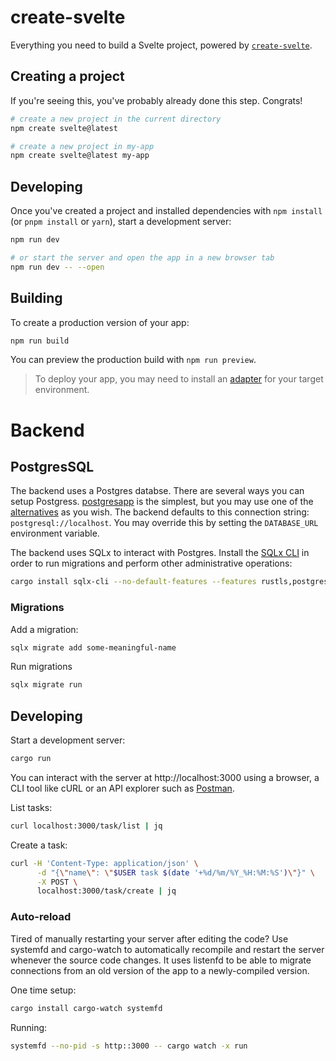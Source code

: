 # create-svelte

Everything you need to build a Svelte project, powered by [`create-svelte`](https://github.com/sveltejs/kit/tree/main/packages/create-svelte).

## Creating a project

If you're seeing this, you've probably already done this step. Congrats!

```bash
# create a new project in the current directory
npm create svelte@latest

# create a new project in my-app
npm create svelte@latest my-app
```

## Developing

Once you've created a project and installed dependencies with `npm install` (or `pnpm install` or `yarn`), start a development server:

```bash
npm run dev

# or start the server and open the app in a new browser tab
npm run dev -- --open
```

## Building

To create a production version of your app:

```bash
npm run build
```

You can preview the production build with `npm run preview`.

> To deploy your app, you may need to install an [adapter](https://kit.svelte.dev/docs/adapters) for your target environment.

# Backend

## PostgresSQL

The backend uses a Postgres databse. There are several ways you can setup Postgress. [postgresapp](https://postgresapp.com/) is the simplest, but you may use one of the [alternatives](https://www.postgresql.org/download/macosx/) as you wish. The backend defaults to this connection string: `postgresql://localhost`. You may override this by setting the `DATABASE_URL` environment variable.

The backend uses SQLx to interact with Postgres. Install the [SQLx CLI](https://github.com/launchbadge/sqlx/blob/main/sqlx-cli/README.md) in order to run migrations and perform other administrative operations:

```bash
cargo install sqlx-cli --no-default-features --features rustls,postgres
```

### Migrations

Add a migration:

```bash
sqlx migrate add some-meaningful-name
```

Run migrations

```bash
sqlx migrate run
```

## Developing

Start a development server:

```bash
cargo run
```

You can interact with the server at http://localhost:3000 using a browser, a CLI tool like cURL or an API explorer such as [Postman](https://www.postman.com/downloads/).

List tasks:

```bash
curl localhost:3000/task/list | jq
```

Create a task:

```bash
curl -H 'Content-Type: application/json' \
      -d "{\"name\": \"$USER task $(date '+%d/%m/%Y_%H:%M:%S')\"}" \
      -X POST \
      localhost:3000/task/create | jq
```

### Auto-reload

Tired of manually restarting your server after editing the code? Use systemfd and cargo-watch to
automatically recompile and restart the server whenever the source code changes.
It uses listenfd to be able to migrate connections from an old version of the app to a newly-compiled version.

One time setup:

```bash
cargo install cargo-watch systemfd
```

Running:

```bash
systemfd --no-pid -s http::3000 -- cargo watch -x run
```
